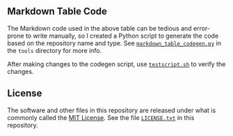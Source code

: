 ## Markdown Table Code

The Markdown code used in the above table can be tedious and error-prone to write manually, so I created a Python script to generate the code based on the repository name and type. See [`markdown_table_codegen.py`][1] in the `tools` directory for more info.

After making changes to the codegen script, use [`testscript.sh`][2] to verify the changes.

## License

The software and other files in this repository are released under what is commonly called the [MIT License][100]. See the file [`LICENSE.txt`][101] in this repository.

[1]: ./tools/markdown_table_codegen.py
[2]: ./tools/testscript.sh
[100]: https://choosealicense.com/licenses/mit/
[101]: ./LICENSE.txt
[200]: https://github.com/Andy4495/Repo-Status
